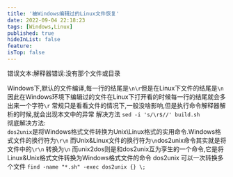```yaml
---
title: '被Windows编辑过的Linux文件恢复'
date: 2022-09-04 22:18:23
tags: [Windows,Linux]
published: true
hideInList: false
feature: 
isTop: false
---
```

错误文本:解释器错误:没有那个文件或目录

Windows下,默认的文件编译,每一行的结尾是`\n\r`但是在Linux下文件的结尾是`\n`
因此在Windows环境下编辑过的文件在Linux下打开看的时候每一行的结尾就会多出来一个字符`\r`
常规只是看看文件的情况下,一般没啥影响,但是执行命令解释器解析的时候,就会出现本文中的异常
解决方法 `sed -i 's/\r$//' build.sh`<br>
彻底解决方法:<br>
`dos2unix`是将Windows格式文件转换为Unix\Linux格式的实用命令.Windows格式文件的换行符为`\r\n` 而Unix&Linux文件的换行符为`\n`dos2unix命令其实就是将文件中的`\r\n` 转换为`\n`
而unix2dos则是和dos2unix互为孪生的一个命令,它是将Linux&Unix格式文件转换为Windows格式文件的命令
dos2unix 可以一次转换多个文件
`find -name "*.sh" -exec dos2unix {} \;`